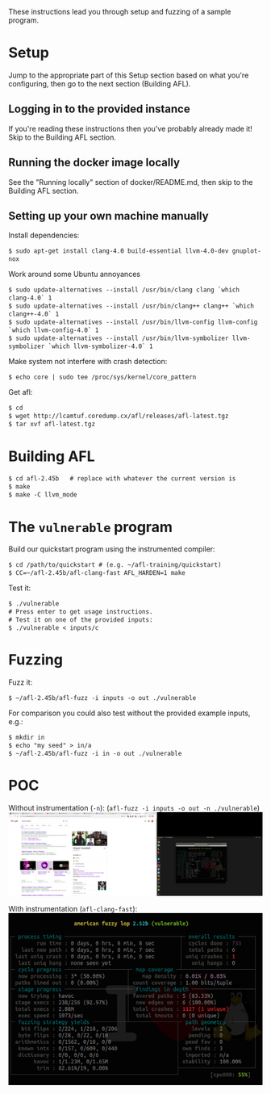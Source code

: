 These instructions lead you through setup and fuzzing of a sample program.

Setup
========

Jump to the appropriate part of this Setup section based on what you're
configuring, then go to the next section (Building AFL).

Logging in to the provided instance
-------------------------------------

If you're reading these instructions then you've probably already made it! Skip to the Building AFL section.

Running the docker image locally
-----------------------------------

See the "Running locally" section of docker/README.md, then skip to the Building AFL section.

Setting up your own machine manually
---------------------------------------

Install dependencies:

    $ sudo apt-get install clang-4.0 build-essential llvm-4.0-dev gnuplot-nox

Work around some Ubuntu annoyances

    $ sudo update-alternatives --install /usr/bin/clang clang `which clang-4.0` 1
    $ sudo update-alternatives --install /usr/bin/clang++ clang++ `which clang++-4.0` 1
    $ sudo update-alternatives --install /usr/bin/llvm-config llvm-config `which llvm-config-4.0` 1
    $ sudo update-alternatives --install /usr/bin/llvm-symbolizer llvm-symbolizer `which llvm-symbolizer-4.0` 1

Make system not interfere with crash detection:

    $ echo core | sudo tee /proc/sys/kernel/core_pattern

Get afl:

    $ cd
    $ wget http://lcamtuf.coredump.cx/afl/releases/afl-latest.tgz
    $ tar xvf afl-latest.tgz

Building AFL
============

    $ cd afl-2.45b   # replace with whatever the current version is
    $ make
    $ make -C llvm_mode


The `vulnerable` program
========================

Build our quickstart program using the instrumented compiler:

    $ cd /path/to/quickstart # (e.g. ~/afl-training/quickstart)
    $ CC=~/afl-2.45b/afl-clang-fast AFL_HARDEN=1 make

Test it:

    $ ./vulnerable
    # Press enter to get usage instructions.
    # Test it on one of the provided inputs:
    $ ./vulnerable < inputs/c


Fuzzing
=======

Fuzz it:

    $ ~/afl-2.45b/afl-fuzz -i inputs -o out ./vulnerable

For comparison you could also test without the provided example inputs, e.g.:

    $ mkdir in
    $ echo "my seed" > in/a
    $ ~/afl-2.45b/afl-fuzz -i in -o out ./vulnerable

POC
====

Without instrumentation (`-n`): (`afl-fuzz -i inputs -o out -n ./vulnerable`)
![imaing](https://github.com/enovella/afl-training/blob/master/quickstart/pics/afl-pic-vulnerable-dumbf.png)

With instrumentation (`afl-clang-fast`):
![imaing](https://github.com/enovella/afl-training/blob/master/quickstart/pics/afl-pic-vulnerable.png)
